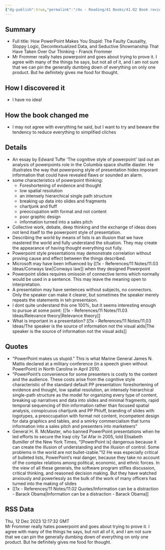 ```yaml
---
{"dg-publish":true,"permalink":"/4x - Reading/41 Books/41.02 Book reviews/How Powerpoint makes you stupid - Franck Frommer/","title":"How Powerpoint makes you stupid - Franck Frommer","noteIcon":""}
---
```



## Summary
- Full title: How PowerPoint Makes You Stupid: The Faulty Causality, Sloppy Logic, Decontextualized Data, and Seductive Showmanship That Have Taken Over Our Thinking - Franck Frommer
- Mr Frommer really hates powerpoint and goes about trying to prove it. I agree with many of the things he says, but not all of it, and I am not sure that we can pin the generally dumbing down of everything on only one product. But he definitely gives me food for thought.


## How I discovered it
- I have no idea!

## How the book changed me
- I may not agree with everything he said, but I want to try and beware the tendency to reduce everything to simplified cliches

## Details
- An essay by Edward Tufte 'The cognitive style of powerpoint' laid out an analysis of powerpoints role in the Columbia space shuttle diaster. He illustrates the way that powerpoing style of presentation hides imporant information that could have revealed flaws or sounded an alarm.
- some characteristics of powerpoint thinking:
	- Foreshortening of evidence and thought
	- low spatial resolution
	- an intensely hierarchical single path structure
	- breaking up data into slides and fragments
	- chartjunk and fluff
	- preoccupation with format and not content
	- poor graphic design
	- information turned into a sales pitch
- Collective work, debate, deep thinking and the exchange of ideas does not lend itself to the powerpoint style of presentation.
- Describing the world by means of lists is an illusion that we have mastered the world and fully understand the situation. They may create the appearance of having thought everything out fully.
- Powerpoint style presentations may demonstrate correlation without proving cause and effect between the things described.
- Microsoft may have been influenced by [[1x - References/11 Notes/11.03 Ideas/Conways law\|Conways law]] when they designed Powerpoint
- Powerpoint slides requires omissoin of connective terms which normally would be used in a sentence. This may leave the meaning open to interpretation.
- A presentation may have sentences without subjects, no connectors. Only the speaker can make it clearer, but sometimes the speaker merely repeats the statements in teh presentaion.
- I dont quite understand this one 100%, but it seems interesting enough to pursue at some point: [[1x - References/11 Notes/11.03 Ideas/Relevance theory\|Relevance theory]]
- What is important in a presentation? [[1x - References/11 Notes/11.03 Ideas/The speaker is the source of information not the visual aids\|The speaker is the source of information not the visual aids]]

## Quotes
- "PowerPoint makes us stupid.” This is what Marine General James N. Mattis declared at a military conference (in a speech given without PowerPoint) in North Carolina in April 2010.
- "PowerPoint’s convenience for some presenters is costly to the content and the audience. These costs arise from the cognitive style characteristic of the standard default PP presentation: foreshortening of evidence and thought, low spatial resolution, an intensely hierarchical single-path structure as the model for organizing every type of content, breaking up narratives and data into slides and minimal fragments, rapid temporal sequencing of thin information rather than focused spatial analysis, conspicuous chartjunk and PP Phluff, branding of slides with logotypes, a preoccupation with format not content, incompetent design for data graphics and tables, and a smirky commercialism that turns information into a sales pitch and presenters into marketeers"
- General H. R. McMaster, who banned PowerPoint presentations when he led efforts to secure the Iraqi city Tal Afar in 2005, told Elisabeth Bumiller of the New York Times, “[PowerPoint is] dangerous because it can create the illusion of understanding and the illusion of control. Some problems in the world are not bullet-izable.”12 He was especially critical of bulleted lists, PowerPoint’s real danger, because they take no account of the complex relations among political, economic, and ethnic forces. In the view of all these generals, the software program stifles discussion, critical thinking, and reasoned decision making. But they have watched anxiously and powerlessly as the bulk of the work of many officers has turned into the making of slides
- [[1x - References/11 Notes/11.02 Quotes/Information can be a distraction - Barack Obama\|Information can be a distraction - Barack Obama]]

## RSS Data
<div class='date'>Thu, 12 Dec 2023 12:17:32 GMT</div>
<div class='description'>Mr Frommer really hates powerpoint and goes about trying to prove it. I agree with many of the things he says, but not all of it, and I am not sure that we can pin the generally dumbing down of everything on only one product. But he definitely gives me food for thought.</div>